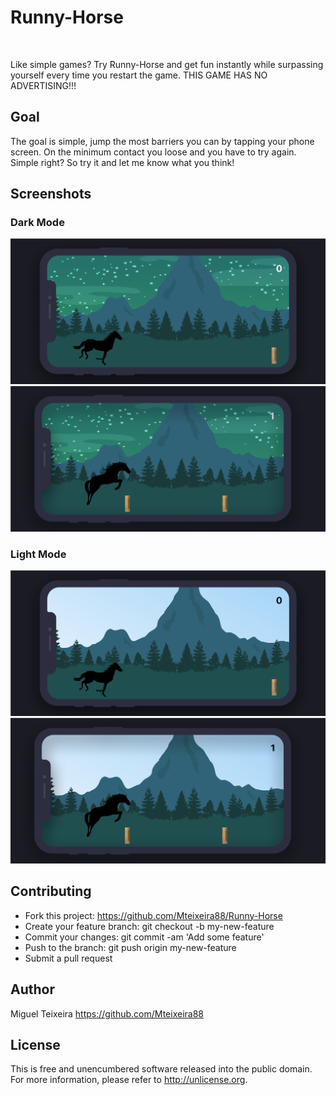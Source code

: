 # Runny-Horse

<img alt="" src="https://img.shields.io/badge/IOS-%5E13-red"> <img alt="" src="https://img.shields.io/badge/AppStore-1.0-yellow">

Like simple games? Try Runny-Horse and get fun instantly while surpassing yourself every time you restart the game. THIS GAME HAS NO ADVERTISING!!!

## Goal

The goal is simple, jump the most barriers you can by tapping your phone screen. On the minimum contact you loose and you have to try again. Simple right? So try it and let me know what you think!

## Screenshots

### Dark Mode

<img alt="" src="/Screenshots/3-iphone_x_screen.png">

<img alt="" src="/Screenshots/4-iphone_x_screen.png">

### Light Mode

<img alt="" src="/Screenshots/1-iphone_x_screen.png">

<img alt="" src="/Screenshots/2-iphone_x_screen.png">

## Contributing

- Fork this project: https://github.com/Mteixeira88/Runny-Horse
- Create your feature branch: git checkout -b my-new-feature
- Commit your changes: git commit -am 'Add some feature'
- Push to the branch: git push origin my-new-feature
- Submit a pull request

## Author
Miguel Teixeira
https://github.com/Mteixeira88

## License
This is free and unencumbered software released into the public domain. For more information, please refer to http://unlicense.org.
